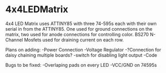 4x4LEDMatrix
============

4x4 LED Matrix uses ATTINY85 with three 74-595s each with their own serial in from the ATTINY85. One used for ground connections on the matrix, two used for anode connections for controlling color. BS270 N-Channel Mosfets used for draining current on each row.

Plans on adding:
-Power Connection
-Voltage Regulator
-?Connection for daisy chaining multiple boards?
-switch for disabling light output
-Code

Bugs to be fixed:
-Overlaping pads on every LED
-VCC/GND on 74595s
